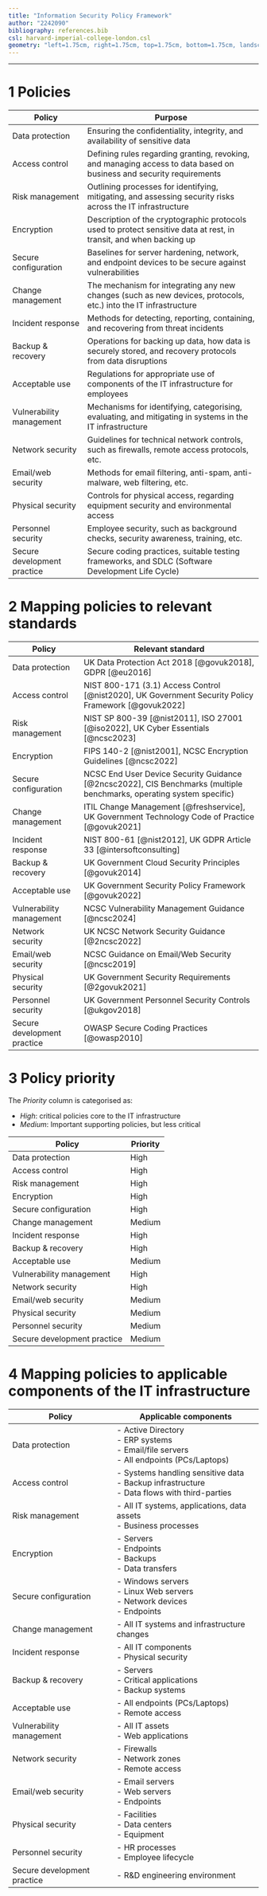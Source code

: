 ```yaml
---
title: "Information Security Policy Framework"
author: "2242090"
bibliography: references.bib
csl: harvard-imperial-college-london.csl
geometry: "left=1.75cm, right=1.75cm, top=1.75cm, bottom=1.75cm, landscape"
---
```


---

# 1 Policies

| Policy                      | Purpose                                                                                                              |
| --------------------------- | -------------------------------------------------------------------------------------------------------------------- |
| Data protection             | Ensuring the confidentiality, integrity, and availability of sensitive data                                          |
| Access control              | Defining rules regarding granting, revoking, and managing access to data based on business and security requirements |
| Risk management             | Outlining processes for identifying, mitigating, and assessing security risks across the IT infrastructure           |
| Encryption                  | Description of the cryptographic protocols used to protect sensitive data at rest, in transit, and when backing up   |
| Secure configuration        | Baselines for server hardening, network, and endpoint devices to be secure against vulnerabilities                   |
| Change management           | The mechanism for integrating any new changes (such as new devices, protocols, etc.) into the IT infrastructure      |
| Incident response           | Methods for detecting, reporting, containing, and recovering from threat incidents                                   |
| Backup & recovery           | Operations for backing up data, how data is securely stored, and recovery protocols from data disruptions            |
| Acceptable use              | Regulations for appropriate use of components of the IT infrastructure for employees                                 |
| Vulnerability management    | Mechanisms for identifying, categorising, evaluating, and mitigating in systems in the IT infrastructure             |
| Network security            | Guidelines for technical network controls, such as firewalls, remote access protocols, etc.                          |
| Email/web security          | Methods for email filtering, anti-spam, anti-malware, web filtering, etc.                                            |
| Physical security           | Controls for physical access, regarding equipment security and environmental access                                  |
| Personnel security          | Employee security, such as background checks, security awareness, training, etc.                                     |
| Secure development practice | Secure coding practices, suitable testing frameworks, and SDLC (Software Development Life Cycle)                     |

# 2 Mapping policies to relevant standards

| Policy                      | Relevant standard                                                                                                    |
| --------------------------- | -------------------------------------------------------------------------------------------------------------------- |
| Data protection             | UK Data Protection Act 2018 [@govuk2018], GDPR [@eu2016]                                                             |
| Access control              | NIST 800-171 (3.1) Access Control [@nist2020], UK Government Security Policy Framework [@govuk2022]                  |
| Risk management             | NIST SP 800-39 [@nist2011], ISO 27001 [@iso2022], UK Cyber Essentials [@ncsc2023]                                    |
| Encryption                  | FIPS 140-2 [@nist2001], NCSC Encryption Guidelines [@ncsc2022]                                                       |
| Secure configuration        | NCSC End User Device Security Guidance [@2ncsc2022], CIS Benchmarks (multiple benchmarks, operating system specific) |
| Change management           | ITIL Change Management [@freshservice], UK Government Technology Code of Practice [@govuk2021]                       |
| Incident response           | NIST 800-61 [@nist2012], UK GDPR Article 33 [@intersoftconsulting]                                                   |
| Backup & recovery           | UK Government Cloud Security Principles [@govuk2014]                                                                 |
| Acceptable use              | UK Government Security Policy Framework [@govuk2022]                                                                 |
| Vulnerability management    | NCSC Vulnerability Management Guidance [@ncsc2024]                                                                   |
| Network security            | UK NCSC Network Security Guidance [@2ncsc2022]                                                                       |
| Email/web security          | NCSC Guidance on Email/Web Security [@ncsc2019]                                                                      |
| Physical security           | UK Government Security Requirements [@2govuk2021]                                                                    |
| Personnel security          | UK Government Personnel Security Controls [@ukgov2018]                                                               |
| Secure development practice | OWASP Secure Coding Practices [@owasp2010]                                                                           |

# 3 Policy priority

The $Priority$ column is categorised as:

- $High$: critical policies core to the IT infrastructure
- $Medium$: Important supporting policies, but less critical

| Policy                      | Priority |
| --------------------------- | -------- |
| Data protection             | High     |
| Access control              | High     |
| Risk management             | High     |
| Encryption                  | High     |
| Secure configuration        | High     |
| Change management           | Medium   |
| Incident response           | High     |
| Backup & recovery           | High     |
| Acceptable use              | Medium   |
| Vulnerability management    | High     |
| Network security            | High     |
| Email/web security          | Medium   |
| Physical security           | Medium   |
| Personnel security          | Medium   |
| Secure development practice | Medium   |

# 4 Mapping policies to applicable components of the IT infrastructure

| Policy                      | Applicable components                                                                               |
| --------------------------- | --------------------------------------------------------------------------------------------------- |
| Data protection             | - Active Directory <br> - ERP systems <br> - Email/file servers <br> - All endpoints (PCs/Laptops)  |
| Access control              | - Systems handling sensitive data <br> - Backup infrastructure <br> - Data flows with third-parties |
| Risk management             | - All IT systems, applications, data assets <br> - Business processes                               |
| Encryption                  | - Servers <br> - Endpoints <br> - Backups <br> - Data transfers                                     |
| Secure configuration        | - Windows servers <br> - Linux Web servers <br> - Network devices <br> - Endpoints                  |
| Change management           | - All IT systems and infrastructure changes                                                         |
| Incident response           | - All IT components <br> - Physical security                                                        |
| Backup & recovery           | - Servers <br> - Critical applications <br> - Backup systems                                        |
| Acceptable use              | - All endpoints (PCs/Laptops) <br> - Remote access                                                  |
| Vulnerability management    | - All IT assets <br> - Web applications                                                             |
| Network security            | - Firewalls <br> - Network zones <br> - Remote access                                               |
| Email/web security          | - Email servers <br> - Web servers <br> - Endpoints                                                 |
| Physical security           | - Facilities <br> - Data centers <br> - Equipment                                                   |
| Personnel security          | - HR processes <br> - Employee lifecycle                                                            |
| Secure development practice | - R&D engineering environment                                                                       |
